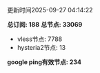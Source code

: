 更新时间2025-09-27 04:14:22

**总订阅: 188**
**总节点: 33069**
- vless节点: 7788
- hysteria2节点: 13

**google ping有效节点: 234**
